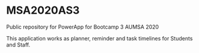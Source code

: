 # MSA2020AS3
Public repository for PowerApp for Bootcamp 3 AUMSA 2020

This application works as planner, reminder and task timelines for Students and Staff.
